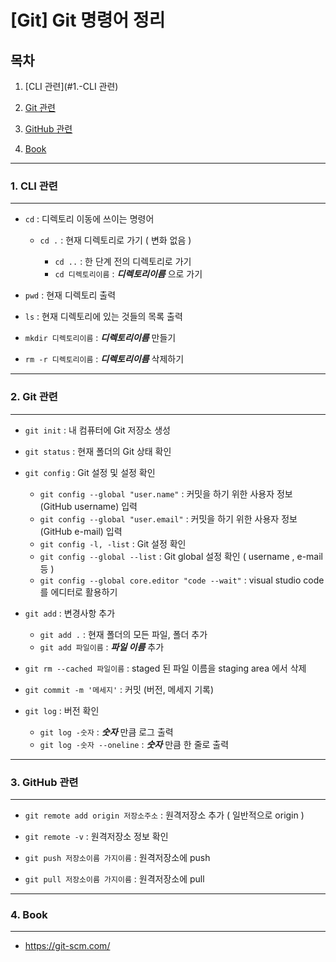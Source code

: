 # [Git] Git 명령어 정리



## 목차



1. [CLI 관련](#1.-CLI 관련)

2. [Git 관련](#2.-Git-관련)

3. [GitHub 관련](#3.-GitHub-관련)

3. [Book](#4.-Book)

   

---

### 1. CLI 관련

---



- `cd` : 디렉토리 이동에 쓰이는 명령어

  - `cd .` : 현재 디렉토리로 가기 ( 변화 없음 )

  
    - `cd ..` : 한 단계 전의 디렉토리로 가기
    - `cd 디렉토리이름` : ***디렉토리이름*** 으로 가기
  




- `pwd` : 현재 디렉토리 출력

  

- `ls` : 현재 디렉토리에 있는 것들의 목록 출력

  

- `mkdir 디렉토리이름` : ***디렉토리이름*** 만들기

  

- `rm -r 디렉토리이름` : ***디렉토리이름*** 삭제하기

  

---

### 2. Git 관련

---



- `git init` : 내 컴퓨터에 Git 저장소 생성



- `git status` : 현재 폴더의 Git 상태 확인



- `git config` : Git 설정 및 설정 확인
  - `git config --global "user.name"` : 커밋을 하기 위한 사용자 정보 (GitHub username) 입력
  - `git config --global "user.email"` : 커밋을 하기 위한 사용자 정보 (GitHub e-mail) 입력
  - `git config -l, -list` : Git 설정 확인
  - `git config --global --list` : Git global 설정 확인 ( username , e-mail 등 )
  - `git config --global core.editor "code --wait"` : visual studio code 를 에디터로 활용하기



- `git add` : 변경사항 추가
  - `git add .` : 현재 폴더의 모든 파일, 폴더 추가
  - `git add 파일이름` : ***파일 이름***  추가



- `git rm --cached 파일이름` : staged 된 파일 이름을 staging area 에서 삭제



- `git commit -m '메세지'` : 커밋 (버전, 메세지 기록)



- `git log` : 버전 확인

  - `git log -숫자` : ***숫자*** 만큼 로그 출력
  - `git log -숫자 --oneline` : ***숫자*** 만큼 한 줄로 출력

  

---

### 3. GitHub 관련

---



- `git remote add origin 저장소주소` : 원격저장소 추가 ( 일반적으로 origin )

  

- `git remote -v` : 원격저장소 정보 확인

  

- `git push 저장소이름 가지이름` : 원격저장소에 push

  

- `git pull 저장소이름 가지이름` : 원격저장소에 pull



---

### 4. Book

---



- https://git-scm.com/